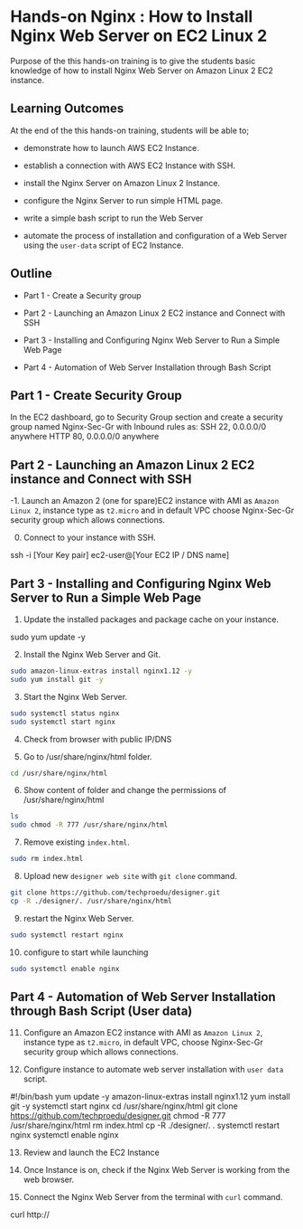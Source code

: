 # Hands-on Nginx : How to Install Nginx Web Server on EC2 Linux 2

Purpose of the this hands-on training is to give the students basic knowledge of how to install Nginx Web Server on Amazon Linux 2 EC2 instance.

## Learning Outcomes

At the end of the this hands-on training, students will be able to;

- demonstrate how to launch AWS EC2 Instance.

- establish a connection with AWS EC2 Instance with SSH.

- install the Nginx Server on Amazon Linux 2 Instance.

- configure the Nginx Server to run simple HTML page.

- write a simple bash script to run the Web Server

- automate the process of installation and configuration of a Web Server using the `user-data` script of EC2 Instance.

## Outline

- Part 1 - Create a Security group

- Part 2 - Launching an Amazon Linux 2 EC2 instance and Connect with SSH

- Part 3 - Installing and Configuring Nginx Web Server to Run a Simple Web Page

- Part 4 - Automation of Web Server Installation through Bash Script


## Part 1 - Create Security Group

In the EC2 dashboard, go to Security Group section and create a security group named Nginx-Sec-Gr with Inbound rules as:
SSH 22, 0.0.0.0/0 anywhere
HTTP 80, 0.0.0.0/0 anywhere



## Part 2 - Launching an Amazon Linux 2 EC2 instance and Connect with SSH

-1.  Launch an Amazon 2 (one for spare)EC2 instance with AMI as `Amazon Linux 2`, instance type as `t2.micro` and in default VPC choose Nginx-Sec-Gr security group which allows connections.

0. Connect to your instance with SSH.


ssh -i [Your Key pair] ec2-user@[Your EC2 IP / DNS name]


## Part 3 - Installing and Configuring Nginx Web Server to Run a Simple Web Page

1. Update the installed packages and package cache on your instance.


sudo yum update -y


2. Install the Nginx Web Server and Git.

```bash
sudo amazon-linux-extras install nginx1.12 -y
sudo yum install git -y
```

3. Start the Nginx Web Server.

```bash
sudo systemctl status nginx
sudo systemctl start nginx
```

4. Check from browser with public IP/DNS


5. Go to /usr/share/nginx/html folder.

```bash
cd /usr/share/nginx/html
```

6. Show content of folder and change the permissions of /usr/share/nginx/html

```bash
ls
sudo chmod -R 777 /usr/share/nginx/html
```

7. Remove existing `index.html`.

```bash
sudo rm index.html
```

8. Upload new `designer web site` with `git clone` command.

```bash
git clone https://github.com/techproedu/designer.git
cp -R ./designer/. /usr/share/nginx/html
```

9. restart the Nginx Web Server.

```bash
sudo systemctl restart nginx
```

10. configure to start while launching
```bash
sudo systemctl enable nginx
```

## Part 4 - Automation of Web Server Installation through Bash Script (User data)

11. Configure an Amazon EC2 instance with AMI as `Amazon Linux 2`, instance type as `t2.micro`, in default VPC, choose Nginx-Sec-Gr security group which allows connections.

12. Configure instance to automate web server installation with `user data` script.


#!/bin/bash
yum update -y
amazon-linux-extras install nginx1.12
yum install git -y
systemctl start nginx
cd /usr/share/nginx/html
git clone https://github.com/techproedu/designer.git
chmod -R 777 /usr/share/nginx/html
rm index.html
cp -R ./designer/. .
systemctl restart nginx
systemctl enable nginx

13. Review and launch the EC2 Instance

14. Once Instance is on, check if the Nginx Web Server is working from the web browser.

15. Connect the Nginx Web Server from the terminal with `curl` command.


curl http://<IPADRESS>
